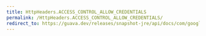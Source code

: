 ```yaml
---
title: HttpHeaders.ACCESS_CONTROL_ALLOW_CREDENTIALS
permalink: /HttpHeaders.ACCESS_CONTROL_ALLOW_CREDENTIALS/
redirect_to: https://guava.dev/releases/snapshot-jre/api/docs/com/google/common/net/HttpHeaders.html#ACCESS_CONTROL_ALLOW_CREDENTIALS
---
```

